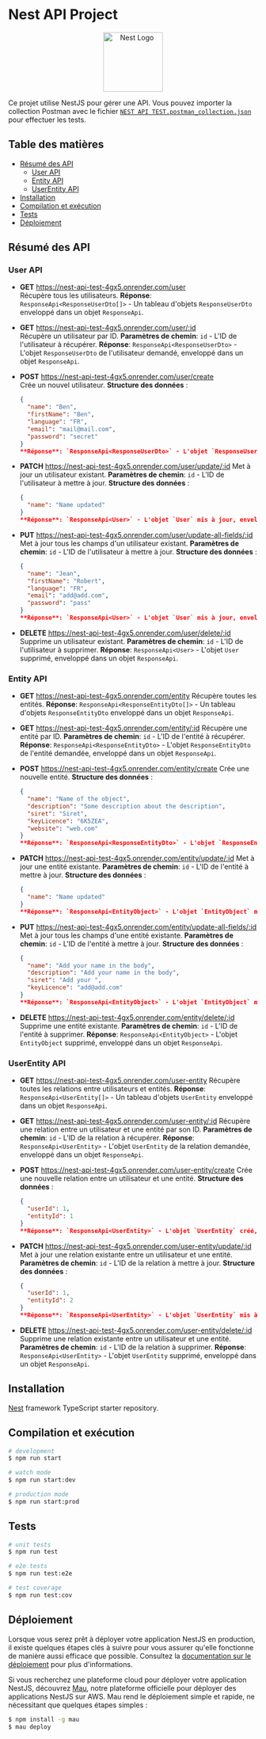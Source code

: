 # Nest API Project

<p align="center">
  <a href="http://nestjs.com/" target="blank"><img src="https://nestjs.com/img/logo-small.svg" width="120" alt="Nest Logo" /></a>
</p>

Ce projet utilise NestJS pour gérer une API. Vous pouvez importer la collection Postman avec le fichier [`NEST API TEST.postman_collection.json`](./NEST%20API%20TEST.postman_collection.json) pour effectuer les tests.

## Table des matières
- [Résumé des API](#résumé-des-api)
  - [User API](#user-api)
  - [Entity API](#entity-api)
  - [UserEntity API](#userentity-api)
- [Installation](#installation)
- [Compilation et exécution](#compilation-et-exécution)
- [Tests](#tests)
- [Déploiement](#déploiement)

## Résumé des API

### User API

- **GET** https://nest-api-test-4gx5.onrender.com/user  
  Récupère tous les utilisateurs.
  **Réponse**: `ResponseApi<ResponseUserDto[]>` - Un tableau d'objets `ResponseUserDto` enveloppé dans un objet `ResponseApi`.

- **GET** https://nest-api-test-4gx5.onrender.com/user/:id  
  Récupère un utilisateur par ID.
  **Paramètres de chemin**: `id` - L'ID de l'utilisateur à récupérer.
  **Réponse**: `ResponseApi<ResponseUserDto>` - L'objet `ResponseUserDto` de l'utilisateur demandé, enveloppé dans un objet `ResponseApi`.

- **POST** https://nest-api-test-4gx5.onrender.com/user/create  
  Crée un nouvel utilisateur.
  **Structure des données** :
  ```json
  {
    "name": "Ben",
    "firstName": "Ben",
    "language": "FR",
    "email": "mail@mail.com",
    "password": "secret"
  }
  **Réponse**: `ResponseApi<ResponseUserDto>` - L'objet `ResponseUserDto` créé, enveloppé dans un objet `ResponseApi`.

- **PATCH** https://nest-api-test-4gx5.onrender.com/user/update/:id
  Met à jour un utilisateur existant.
  **Paramètres de chemin**: `id` - L'ID de l'utilisateur à mettre à jour.
  **Structure des données** :
  ```json
  {
    "name": "Name updated"
  }
  **Réponse**: `ResponseApi<User>` - L'objet `User` mis à jour, enveloppé dans un objet `ResponseApi`.

- **PUT** https://nest-api-test-4gx5.onrender.com/user/update-all-fields/:id
  Met à jour tous les champs d'un utilisateur existant.
  **Paramètres de chemin**: `id` - L'ID de l'utilisateur à mettre à jour.
  **Structure des données** :
  ```json
  {
    "name": "Jean",
    "firstName": "Robert",
    "language": "FR",
    "email": "add@add.com",
    "password": "pass"
  }
  **Réponse**: `ResponseApi<User>` - L'objet `User` mis à jour, enveloppé dans un objet `ResponseApi`.

- **DELETE** https://nest-api-test-4gx5.onrender.com/user/delete/:id
  Supprime un utilisateur existant.
  **Paramètres de chemin**: `id` - L'ID de l'utilisateur à supprimer.
  **Réponse**: `ResponseApi<User>` - L'objet `User` supprimé, enveloppé dans un objet `ResponseApi`.

### Entity API

- **GET** https://nest-api-test-4gx5.onrender.com/entity
  Récupère toutes les entités.
  **Réponse**: `ResponseApi<ResponseEntityDto[]>` - Un tableau d'objets `ResponseEntityDto` enveloppé dans un objet `ResponseApi`.

- **GET** https://nest-api-test-4gx5.onrender.com/entity/:id
  Récupère une entité par ID.
  **Paramètres de chemin**: `id` - L'ID de l'entité à récupérer.
  **Réponse**: `ResponseApi<ResponseEntityDto>` - L'objet `ResponseEntityDto` de l'entité demandée, enveloppé dans un objet `ResponseApi`.

- **POST** https://nest-api-test-4gx5.onrender.com/entity/create
  Crée une nouvelle entité.
  **Structure des données** :
  ```json
  {
    "name": "Name of the object",
    "description": "Some description about the description",
    "siret": "Siret",
    "keyLicence": "6K5ZEA",
    "website": "web.com"
  }
  **Réponse**: `ResponseApi<ResponseEntityDto>` - L'objet `ResponseEntityDto` créé, enveloppé dans un objet `ResponseApi`.

- **PATCH** https://nest-api-test-4gx5.onrender.com/entity/update/:id
  Met à jour une entité existante.
  **Paramètres de chemin**: `id` - L'ID de l'entité à mettre à jour.
  **Structure des données** :
  ```json
  {
    "name": "Name updated"
  }
  **Réponse**: `ResponseApi<EntityObject>` - L'objet `EntityObject` mis à jour, enveloppé dans un objet `ResponseApi`.

- **PUT** https://nest-api-test-4gx5.onrender.com/entity/update-all-fields/:id
  Met à jour tous les champs d'une entité existante.
  **Paramètres de chemin**: `id` - L'ID de l'entité à mettre à jour.
  **Structure des données** :
  ```json
  {
    "name": "Add your name in the body",
    "description": "Add your name in the body",
    "siret": "Add your ",
    "keyLicence": "add@add.com"
  }
  **Réponse**: `ResponseApi<EntityObject>` - L'objet `EntityObject` mis à jour, enveloppé dans un objet `ResponseApi`.

- **DELETE** https://nest-api-test-4gx5.onrender.com/entity/delete/:id
  Supprime une entité existante.
  **Paramètres de chemin**: `id` - L'ID de l'entité à supprimer.
  **Réponse**: `ResponseApi<EntityObject>` - L'objet `EntityObject` supprimé, enveloppé dans un objet `ResponseApi`.

### UserEntity API

- **GET** https://nest-api-test-4gx5.onrender.com/user-entity
  Récupère toutes les relations entre utilisateurs et entités.
  **Réponse**: `ResponseApi<UserEntity[]>` - Un tableau d'objets `UserEntity` enveloppé dans un objet `ResponseApi`.

- **GET** https://nest-api-test-4gx5.onrender.com/user-entity/:id
  Récupère une relation entre un utilisateur et une entité par son ID.
  **Paramètres de chemin**: `id` - L'ID de la relation à récupérer.
  **Réponse**: `ResponseApi<UserEntity>` - L'objet `UserEntity` de la relation demandée, enveloppé dans un objet `ResponseApi`.

- **POST** https://nest-api-test-4gx5.onrender.com/user-entity/create
  Crée une nouvelle relation entre un utilisateur et une entité.
  **Structure des données** :
  ```json
  {
    "userId": 1,
    "entityId": 1
  }
  **Réponse**: `ResponseApi<UserEntity>` - L'objet `UserEntity` créé, enveloppé dans un objet `ResponseApi`.

- **PATCH** https://nest-api-test-4gx5.onrender.com/user-entity/update/:id
  Met à jour une relation existante entre un utilisateur et une entité.
  **Paramètres de chemin**: `id` - L'ID de la relation à mettre à jour.
  **Structure des données** :
  ```json
  {
    "userId": 1,
    "entityId": 2
  }
  **Réponse**: `ResponseApi<UserEntity>` - L'objet `UserEntity` mis à jour, enveloppé dans un objet `ResponseApi`.

- **DELETE** https://nest-api-test-4gx5.onrender.com/user-entity/delete/:id
  Supprime une relation existante entre un utilisateur et une entité.
  **Paramètres de chemin**: `id` - L'ID de la relation à supprimer.
  **Réponse**: `ResponseApi<UserEntity>` - L'objet `UserEntity` supprimé, enveloppé dans un objet `ResponseApi`.

## Installation

[Nest](https://github.com/nestjs/nest) framework TypeScript starter repository.

## Compilation et exécution

```bash
# development
$ npm run start

# watch mode
$ npm run start:dev

# production mode
$ npm run start:prod
```

## Tests

```bash
# unit tests
$ npm run test

# e2e tests
$ npm run test:e2e

# test coverage
$ npm run test:cov
```

## Déploiement

Lorsque vous serez prêt à déployer votre application NestJS en production, il existe quelques étapes clés à suivre pour vous assurer qu'elle fonctionne de manière aussi efficace que possible. Consultez la [documentation sur le déploiement](https://docs.nestjs.com/deployment) pour plus d'informations.

Si vous recherchez une plateforme cloud pour déployer votre application NestJS, découvrez [Mau](https://mau.nestjs.com), notre plateforme officielle pour déployer des applications NestJS sur AWS. Mau rend le déploiement simple et rapide, ne nécessitant que quelques étapes simples :

```bash
$ npm install -g mau
$ mau deploy
```
